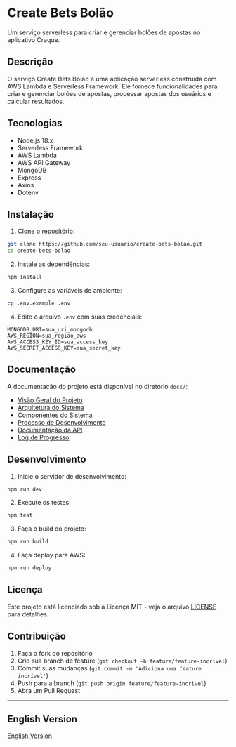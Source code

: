 # Create Bets Bolão

Um serviço serverless para criar e gerenciar bolões de apostas no aplicativo Craque.

## Descrição

O serviço Create Bets Bolão é uma aplicação serverless construída com AWS Lambda e Serverless Framework. Ele fornece funcionalidades para criar e gerenciar bolões de apostas, processar apostas dos usuários e calcular resultados.

## Tecnologias

- Node.js 18.x
- Serverless Framework
- AWS Lambda
- AWS API Gateway
- MongoDB
- Express
- Axios
- Dotenv

## Instalação

1. Clone o repositório:
```bash
git clone https://github.com/seu-usuario/create-bets-bolao.git
cd create-bets-bolao
```

2. Instale as dependências:
```bash
npm install
```

3. Configure as variáveis de ambiente:
```bash
cp .env.example .env
```

4. Edite o arquivo `.env` com suas credenciais:
```env
MONGODB_URI=sua_uri_mongodb
AWS_REGION=sua_regiao_aws
AWS_ACCESS_KEY_ID=sua_access_key
AWS_SECRET_ACCESS_KEY=sua_secret_key
```

## Documentação

A documentação do projeto está disponível no diretório `docs/`:

- [Visão Geral do Projeto](00-project-overview.md)
- [Arquitetura do Sistema](01-architecture.md)
- [Componentes do Sistema](02-components.md)
- [Processo de Desenvolvimento](03-development-process.md)
- [Documentação da API](04-api-documentation.md)
- [Log de Progresso](05-progress-log.md)

## Desenvolvimento

1. Inicie o servidor de desenvolvimento:
```bash
npm run dev
```

2. Execute os testes:
```bash
npm test
```

3. Faça o build do projeto:
```bash
npm run build
```

4. Faça deploy para AWS:
```bash
npm run deploy
```

## Licença

Este projeto está licenciado sob a Licença MIT - veja o arquivo [LICENSE](../LICENSE) para detalhes.

## Contribuição

1. Faça o fork do repositório
2. Crie sua branch de feature (`git checkout -b feature/feature-incrivel`)
3. Commit suas mudanças (`git commit -m 'Adiciona uma feature incrível'`)
4. Push para a branch (`git push origin feature/feature-incrivel`)
5. Abra um Pull Request

---

## English Version

[English Version](../README.md) 
